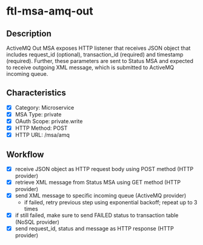 # ftl-msa-amq-out

## Description

ActiveMQ Out MSA exposes HTTP listener that receives JSON object that includes
request_id (optional), transaction_id (required) and timestamp (required). Further,
these parameters are sent to Status MSA and expected to receive outgoing XML message,
which is submitted to ActiveMQ incoming queue.

## Characteristics

- [x] Category: Microservice
- [x] MSA Type: private
- [x] OAuth Scope: private.write
- [x] HTTP Method: POST
- [x] HTTP URL: /msa/amq

## Workflow

- [x] receive JSON object as HTTP request body using POST method (HTTP provider)
- [x] retrieve XML message from Status MSA using GET method (HTTP provider)
- [x] send XML message to specific incoming queue (ActiveMQ provider)
  * if failed, retry previous step using exponential backoff; repeat up to 3 times
- [x] if still failed, make sure to send FAILED status to transaction table (NoSQL provider)
- [x] send request_id, status and message as HTTP response (HTTP provider)
